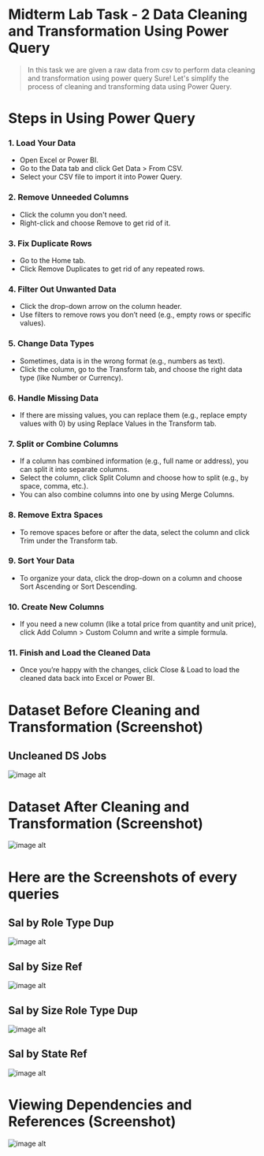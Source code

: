  #  Midterm Lab Task - 2 Data Cleaning and Transformation Using Power Query 
 > In this task we are given a raw data from csv to perform data cleaning and transformation using power query 
Sure! Let's simplify the process of cleaning and transforming data using Power Query.
# Steps in Using Power Query 
### 1. Load Your Data
- Open Excel or Power BI.
- Go to the Data tab and click Get Data > From CSV.
- Select your CSV file to import it into Power Query.
### 2. Remove Unneeded Columns
- Click the column you don't need.
- Right-click and choose Remove to get rid of it.
### 3. Fix Duplicate Rows
- Go to the Home tab.
- Click Remove Duplicates to get rid of any repeated rows.
### 4. Filter Out Unwanted Data
- Click the drop-down arrow on the column header.
- Use filters to remove rows you don’t need (e.g., empty rows or specific values).
### 5. Change Data Types
- Sometimes, data is in the wrong format (e.g., numbers as text).
- Click the column, go to the Transform tab, and choose the right data type (like Number or Currency).
### 6. Handle Missing Data
- If there are missing values, you can replace them (e.g., replace empty values with 0) by using Replace Values in the Transform tab.
### 7. Split or Combine Columns
- If a column has combined information (e.g., full name or address), you can split it into separate columns.
- Select the column, click Split Column and choose how to split (e.g., by space, comma, etc.).
- You can also combine columns into one by using Merge Columns.
### 8. Remove Extra Spaces
- To remove spaces before or after the data, select the column and click Trim under the Transform tab.
### 9. Sort Your Data
- To organize your data, click the drop-down on a column and choose Sort Ascending or Sort Descending.
### 10. Create New Columns 
- If you need a new column (like a total price from quantity and unit price), click Add Column > Custom Column and write a simple formula.
### 11. Finish and Load the Cleaned Data
- Once you’re happy with the changes, click Close & Load to load the cleaned data back into Excel or Power BI.

# Dataset Before Cleaning and Transformation (Screenshot)
## Uncleaned DS Jobs
![image alt](https://github.com/natdungca23/EDM-PORTFOLIO/blob/237655450752c7534149ef544a6530572b9a4e83/Midterm%20Task%202/Images/Nat.6%20unclean.png)
# Dataset After Cleaning and Transformation (Screenshot)
![image alt](https://github.com/natdungca23/EDM-PORTFOLIO/blob/9628d22f1a7146d0ec21bce8681533efc3c0aa69/Midterm%20Task%202/Images/Nat%207%20-%202nd.png)
# Here are the Screenshots of every queries 
## Sal by Role Type Dup
![image alt](https://github.com/natdungca23/EDM-PORTFOLIO/blob/79906f293372aa993657550f93d94538ff92f110/Midterm%20Task%202/Images/nat%202.png)
## Sal by Size Ref
![image alt](https://github.com/natdungca23/EDM-PORTFOLIO/blob/df01314eb1af1c4d57b586f96c69c6edcb406e36/Midterm%20Task%202/Images/NAt%203.png)
## Sal by Size Role Type Dup
![image alt](https://github.com/natdungca23/EDM-PORTFOLIO/blob/9ece0d875e34411ff4ec2df9ea8f4877ab652ab8/Midterm%20Task%202/Images/Nat%205.png)
## Sal by State Ref
![image alt](https://github.com/natdungca23/EDM-PORTFOLIO/blob/9ece0d875e34411ff4ec2df9ea8f4877ab652ab8/Midterm%20Task%202/Images/NAt%204.png)
# Viewing Dependencies and References (Screenshot) 
![image alt](https://github.com/natdungca23/EDM-PORTFOLIO/blob/9ece0d875e34411ff4ec2df9ea8f4877ab652ab8/Midterm%20Task%202/Images/Nat%20-%201.png)

